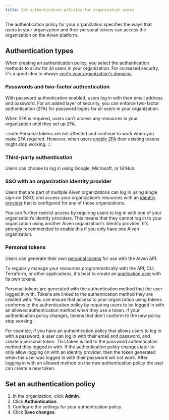 ```yaml
---
title: Set authentication policies for organization users
---
```


The authentication policy for your organization specifies the ways that users in your organization and their personal tokens can access the organization on the Aiven platform.

## Authentication types

When creating an authentication policy, you select the authentication methods to allow
for all users in your organization. For increased security, it's a good idea to always
[verify your organization's domains](/docs/platform/howto/manage-domains).

### Passwords and two-factor authentication

With password authentication enabled, users log in with their email
address and password. For an added layer of security, you can enforce
two-factor authentication (2FA) for password logins for all users in
your organization.

When 2FA is required, users can't access any resources in your organization until they
set up 2FA.

:::note
Personal tokens are not affected and continue to work when you make 2FA required.
However, when users [enable 2FA](/docs/platform/howto/user-2fa) their existing tokens
might stop working.
:::

### Third-party authentication

Users can choose to log in using Google, Microsoft, or GitHub.

### SSO with an organization identity provider

Users that are part of multiple Aiven organizations can log in using single sign-on (SSO)
and access your organization’s resources with an
[identity provider](/docs/platform/howto/saml/add-identity-providers) that is configured
for any of those organizations.

You can further restrict access by requiring users to log in with one of your
organization’s identity providers. This means that they cannot
log in to your organization using another Aiven organization's identity provider. It's
strongly recommended to enable this if you only have one Aiven organization.

### Personal tokens

Users can generate their own
[personal tokens](/docs/platform/howto/create_authentication_token) for use with
the Aiven API.

To regularly manage your resources programmatically with the API, CLI, Terraform,
or other applications, it's best to create an [application user](/docs/platform/howto/manage-application-users) with its own tokens.

Personal tokens are generated with the authentication method that the user logged in with.
Tokens are linked to the authentication method they are created with. You can ensure that
access to your organization using tokens conforms to the authentication policy by
requiring users to be logged in with an allowed authentication method when they
use a token. If your authentication policy changes, tokens that don’t conform to the
new policy stop working.

For example, if you have an authentication policy that allows users to log in with a
password, a user can log in with their email and password, and create a personal token.
This token is tied to the password authentication method they logged in with.
If the authentication policy changes later to only allow logging on with an identity
provider, then the token generated when the user was logged in with their password will
not work. After logging in with an allowed method on the new authentication policy
the user can create a new token.

## Set an authentication policy

1.  In the organization, click **Admin**.
1.  Click **Authentication**.
1.  Configure the settings for your authentication policy.
1.  Click **Save changes**.
